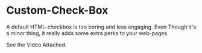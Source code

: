 # Custom-Check-Box

A default HTML-checkbox is too boring and less engaging. 
Even Though it's a minor thing, it really adds some extra perks to your web-pages.

See the Video Attached.
